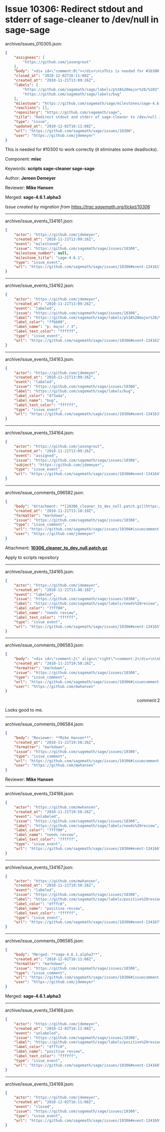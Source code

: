 # Issue 10306: Redirect stdout and stderr of sage-cleaner to /dev/null in sage-sage

archive/issues_010305.json:
```json
{
    "assignees": [
        "https://github.com/jasongrout"
    ],
    "body": "<div id=\"comment:0\"></div>\n\nThis is needed for #10300 to work correctly (it eliminates some deadlocks).\n\nComponent: **misc**\n\nKeywords: **scripts sage-cleaner sage-sage**\n\nAuthor: **Jeroen Demeyer**\n\nReviewer: **Mike Hansen**\n\nMerged: **sage-4.6.1.alpha3**\n\n_Issue created by migration from https://trac.sagemath.org/ticket/10306_\n\n",
    "closed_at": "2010-12-02T16:11:08Z",
    "created_at": "2010-11-21T13:09:26Z",
    "labels": [
        "https://github.com/sagemath/sage/labels/p%3A%20major%20/%203",
        "https://github.com/sagemath/sage/labels/bug"
    ],
    "milestone": "https://github.com/sagemath/sage/milestones/sage-4.6.1",
    "reactions": [],
    "repository": "https://github.com/sagemath/sage",
    "title": "Redirect stdout and stderr of sage-cleaner to /dev/null in sage-sage",
    "type": "issue",
    "updated_at": "2010-12-02T16:11:08Z",
    "url": "https://github.com/sagemath/sage/issues/10306",
    "user": "https://github.com/jdemeyer"
}
```
<div id="comment:0"></div>

This is needed for #10300 to work correctly (it eliminates some deadlocks).

Component: **misc**

Keywords: **scripts sage-cleaner sage-sage**

Author: **Jeroen Demeyer**

Reviewer: **Mike Hansen**

Merged: **sage-4.6.1.alpha3**

_Issue created by migration from https://trac.sagemath.org/ticket/10306_





---

archive/issue_events_134161.json:
```json
{
    "actor": "https://github.com/jdemeyer",
    "created_at": "2010-11-21T13:09:26Z",
    "event": "milestoned",
    "issue": "https://github.com/sagemath/sage/issues/10306",
    "milestone_number": null,
    "milestone_title": "sage-4.6.1",
    "type": "issue_event",
    "url": "https://github.com/sagemath/sage/issues/10306#event-134161"
}
```



---

archive/issue_events_134162.json:
```json
{
    "actor": "https://github.com/jdemeyer",
    "created_at": "2010-11-21T13:09:26Z",
    "event": "labeled",
    "issue": "https://github.com/sagemath/sage/issues/10306",
    "label": "https://github.com/sagemath/sage/labels/p%3A%20major%20/%203",
    "label_color": "ffbb00",
    "label_name": "p: major / 3",
    "label_text_color": "ffffff",
    "type": "issue_event",
    "url": "https://github.com/sagemath/sage/issues/10306#event-134162"
}
```



---

archive/issue_events_134163.json:
```json
{
    "actor": "https://github.com/jdemeyer",
    "created_at": "2010-11-21T13:09:26Z",
    "event": "labeled",
    "issue": "https://github.com/sagemath/sage/issues/10306",
    "label": "https://github.com/sagemath/sage/labels/bug",
    "label_color": "d73a4a",
    "label_name": "bug",
    "label_text_color": "ffffff",
    "type": "issue_event",
    "url": "https://github.com/sagemath/sage/issues/10306#event-134163"
}
```



---

archive/issue_events_134164.json:
```json
{
    "actor": "https://github.com/jasongrout",
    "created_at": "2010-11-21T13:09:26Z",
    "event": "assigned",
    "issue": "https://github.com/sagemath/sage/issues/10306",
    "subject": "https://github.com/jdemeyer",
    "type": "issue_event",
    "url": "https://github.com/sagemath/sage/issues/10306#event-134164"
}
```



---

archive/issue_comments_096582.json:
```json
{
    "body": "Attachment: **[10306_cleaner_to_dev_null.patch.gz](https://github.com/sagemath/sage/files/ticket10306/10306_cleaner_to_dev_null.patch.gz)**\n\nApply to scripts repository",
    "created_at": "2010-11-21T13:10:19Z",
    "formatter": "markdown",
    "issue": "https://github.com/sagemath/sage/issues/10306",
    "type": "issue_comment",
    "url": "https://github.com/sagemath/sage/issues/10306#issuecomment-96582",
    "user": "https://github.com/jdemeyer"
}
```

Attachment: **[10306_cleaner_to_dev_null.patch.gz](https://github.com/sagemath/sage/files/ticket10306/10306_cleaner_to_dev_null.patch.gz)**

Apply to scripts repository



---

archive/issue_events_134165.json:
```json
{
    "actor": "https://github.com/jdemeyer",
    "created_at": "2010-11-21T13:48:10Z",
    "event": "labeled",
    "issue": "https://github.com/sagemath/sage/issues/10306",
    "label": "https://github.com/sagemath/sage/labels/needs%20review",
    "label_color": "7fff00",
    "label_name": "needs review",
    "label_text_color": "ffffff",
    "type": "issue_event",
    "url": "https://github.com/sagemath/sage/issues/10306#event-134165"
}
```



---

archive/issue_comments_096583.json:
```json
{
    "body": "<div id=\"comment:2\" align=\"right\">comment:2</div>\n\nLooks good to me.",
    "created_at": "2010-11-21T19:58:26Z",
    "formatter": "markdown",
    "issue": "https://github.com/sagemath/sage/issues/10306",
    "type": "issue_comment",
    "url": "https://github.com/sagemath/sage/issues/10306#issuecomment-96583",
    "user": "https://github.com/mwhansen"
}
```

<div id="comment:2" align="right">comment:2</div>

Looks good to me.



---

archive/issue_comments_096584.json:
```json
{
    "body": "Reviewer: **Mike Hansen**",
    "created_at": "2010-11-21T19:58:26Z",
    "formatter": "markdown",
    "issue": "https://github.com/sagemath/sage/issues/10306",
    "type": "issue_comment",
    "url": "https://github.com/sagemath/sage/issues/10306#issuecomment-96584",
    "user": "https://github.com/mwhansen"
}
```

Reviewer: **Mike Hansen**



---

archive/issue_events_134166.json:
```json
{
    "actor": "https://github.com/mwhansen",
    "created_at": "2010-11-21T19:58:26Z",
    "event": "unlabeled",
    "issue": "https://github.com/sagemath/sage/issues/10306",
    "label": "https://github.com/sagemath/sage/labels/needs%20review",
    "label_color": "7fff00",
    "label_name": "needs review",
    "label_text_color": "ffffff",
    "type": "issue_event",
    "url": "https://github.com/sagemath/sage/issues/10306#event-134166"
}
```



---

archive/issue_events_134167.json:
```json
{
    "actor": "https://github.com/mwhansen",
    "created_at": "2010-11-21T19:58:26Z",
    "event": "labeled",
    "issue": "https://github.com/sagemath/sage/issues/10306",
    "label": "https://github.com/sagemath/sage/labels/positive%20review",
    "label_color": "dfffc0",
    "label_name": "positive review",
    "label_text_color": "ffffff",
    "type": "issue_event",
    "url": "https://github.com/sagemath/sage/issues/10306#event-134167"
}
```



---

archive/issue_comments_096585.json:
```json
{
    "body": "Merged: **sage-4.6.1.alpha3**",
    "created_at": "2010-12-02T16:11:08Z",
    "formatter": "markdown",
    "issue": "https://github.com/sagemath/sage/issues/10306",
    "type": "issue_comment",
    "url": "https://github.com/sagemath/sage/issues/10306#issuecomment-96585",
    "user": "https://github.com/jdemeyer"
}
```

Merged: **sage-4.6.1.alpha3**



---

archive/issue_events_134168.json:
```json
{
    "actor": "https://github.com/jdemeyer",
    "created_at": "2010-12-02T16:11:08Z",
    "event": "unlabeled",
    "issue": "https://github.com/sagemath/sage/issues/10306",
    "label": "https://github.com/sagemath/sage/labels/positive%20review",
    "label_color": "dfffc0",
    "label_name": "positive review",
    "label_text_color": "ffffff",
    "type": "issue_event",
    "url": "https://github.com/sagemath/sage/issues/10306#event-134168"
}
```



---

archive/issue_events_134169.json:
```json
{
    "actor": "https://github.com/jdemeyer",
    "created_at": "2010-12-02T16:11:08Z",
    "event": "closed",
    "issue": "https://github.com/sagemath/sage/issues/10306",
    "type": "issue_event",
    "url": "https://github.com/sagemath/sage/issues/10306#event-134169"
}
```
